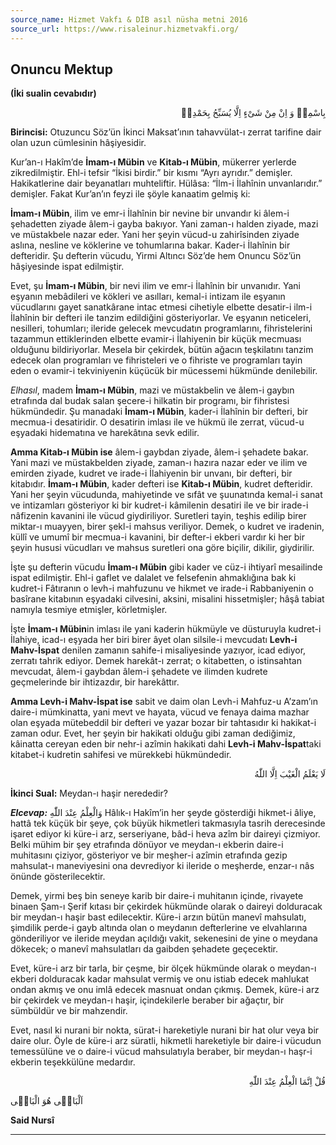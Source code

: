 ```yaml
---
source_name: Hizmet Vakfı & DİB asıl nüsha metni 2016
source_url: https://www.risaleinur.hizmetvakfi.org/
---
```

## Onuncu Mektup
**(İki sualin cevabıdır)**

<p class="arabic" dir="rtl">بِاسْمِهٖ وَ اِنْ مِنْ شَىْءٍ اِلَّا يُسَبِّحُ بِحَمْدِهٖ</p>

**Birincisi:** Otuzuncu Söz’ün İkinci Maksat’ının tahavvülat-ı zerrat tarifine dair olan uzun cümlesinin hâşiyesidir.

Kur’an-ı Hakîm’de **İmam-ı Mübin** ve **Kitab-ı Mübin**, mükerrer yerlerde zikredilmiştir. Ehl-i tefsir “İkisi birdir.” bir kısmı “Ayrı ayrıdır.” demişler. Hakikatlerine dair beyanatları muhteliftir. Hülâsa: “İlm-i İlahînin unvanlarıdır.” demişler. Fakat Kur’an’ın feyzi ile şöyle kanaatim gelmiş ki:

**İmam-ı Mübin**, ilim ve emr-i İlahînin bir nevine bir unvandır ki âlem-i şehadetten ziyade âlem-i gayba bakıyor. Yani zaman-ı halden ziyade, mazi ve müstakbele nazar eder. Yani her şeyin vücud-u zahirîsinden ziyade aslına, nesline ve köklerine ve tohumlarına bakar. Kader-i İlahînin bir defteridir. Şu defterin vücudu, Yirmi Altıncı Söz’de hem Onuncu Söz’ün hâşiyesinde ispat edilmiştir.

Evet, şu **İmam-ı Mübin**, bir nevi ilim ve emr-i İlahînin bir unvanıdır. Yani eşyanın mebâdileri ve kökleri ve asılları, kemal-i intizam ile eşyanın vücudlarını gayet sanatkârane intac etmesi cihetiyle elbette desatir-i ilm-i İlahînin bir defteri ile tanzim edildiğini gösteriyorlar. Ve eşyanın neticeleri, nesilleri, tohumları; ileride gelecek mevcudatın programlarını, fihristelerini tazammun ettiklerinden elbette evamir-i İlahiyenin bir küçük mecmuası olduğunu bildiriyorlar. Mesela bir çekirdek, bütün ağacın teşkilatını tanzim edecek olan programları ve fihristeleri ve o fihriste ve programları tayin eden o evamir-i tekviniyenin küçücük bir mücessemi hükmünde denilebilir.

*Elhasıl*, madem **İmam-ı Mübin**, mazi ve müstakbelin ve âlem-i gaybın etrafında dal budak salan şecere-i hilkatin bir programı, bir fihristesi hükmündedir. Şu manadaki **İmam-ı Mübin**, kader-i İlahînin bir defteri, bir mecmua-i desatiridir. O desatirin imlası ile ve hükmü ile zerrat, vücud-u eşyadaki hidematına ve harekâtına sevk edilir.

**Amma Kitab-ı Mübin ise** âlem-i gaybdan ziyade, âlem-i şehadete bakar. Yani mazi ve müstakbelden ziyade, zaman-ı hazıra nazar eder ve ilim ve emirden ziyade, kudret ve irade-i İlahiyenin bir unvanı, bir defteri, bir kitabıdır. **İmam-ı Mübin**, kader defteri ise **Kitab-ı Mübin**, kudret defteridir. Yani her şeyin vücudunda, mahiyetinde ve sıfât ve şuunatında kemal-i sanat ve intizamları gösteriyor ki bir kudret-i kâmilenin desatiri ile ve bir irade-i nâfizenin kavanini ile vücud giydiriliyor. Suretleri tayin, teşhis edilip birer miktar-ı muayyen, birer şekl-i mahsus veriliyor. Demek, o kudret ve iradenin, küllî ve umumî bir mecmua-i kavanini, bir defter-i ekberi vardır ki her bir şeyin hususi vücudları ve mahsus suretleri ona göre biçilir, dikilir, giydirilir.

İşte şu defterin vücudu **İmam-ı Mübin** gibi kader ve cüz-i ihtiyarî mesailinde ispat edilmiştir. Ehl-i gaflet ve dalalet ve felsefenin ahmaklığına bak ki kudret-i Fâtıranın o levh-i mahfuzunu ve hikmet ve irade-i Rabbaniyenin o basîrane kitabının eşyadaki cilvesini, aksini, misalini hissetmişler; hâşâ tabiat namıyla tesmiye etmişler, körletmişler.

İşte **İmam-ı Mübin**in imlası ile yani kaderin hükmüyle ve düsturuyla kudret-i İlahiye, icad-ı eşyada her biri birer âyet olan silsile-i mevcudatı **Levh-i Mahv-İspat** denilen zamanın sahife-i misaliyesinde yazıyor, icad ediyor, zerratı tahrik ediyor. Demek harekât-ı zerrat; o kitabetten, o istinsahtan mevcudat, âlem-i gaybdan âlem-i şehadete ve ilimden kudrete geçmelerinde bir ihtizazdır, bir harekâttır.

**Amma Levh-i Mahv-İspat ise** sabit ve daim olan Levh-i Mahfuz-u A’zam’ın daire-i mümkinatta, yani mevt ve hayata, vücud ve fenaya daima mazhar olan eşyada mütebeddil bir defteri ve yazar bozar bir tahtasıdır ki hakikat-i zaman odur. Evet, her şeyin bir hakikati olduğu gibi zaman dediğimiz, kâinatta cereyan eden bir nehr-i azîmin hakikati dahi **Levh-i Mahv-İspat**taki kitabet-i kudretin sahifesi ve mürekkebi hükmündedir.

<p class="arabic" dir="rtl">لَا يَعْلَمُ الْغَيْبَ اِلَّا اللّٰهُ</p>

**İkinci Sual:** Meydan-ı haşir nerededir?

***Elcevap:*** <span class="arabic" dir="rtl">وَالْعِلْمُ عِنْدَ اللّٰهِ</span> Hâlık-ı Hakîm’in her şeyde gösterdiği hikmet-i âliye, hattâ tek küçük bir şeye, çok büyük hikmetleri takmasıyla tasrih derecesinde işaret ediyor ki küre-i arz, serseriyane, bâd-i heva azîm bir daireyi çizmiyor. Belki mühim bir şey etrafında dönüyor ve meydan-ı ekberin daire-i muhitasını çiziyor, gösteriyor ve bir meşher-i azîmin etrafında gezip mahsulat-ı maneviyesini ona devrediyor ki ileride o meşherde, enzar-ı nâs önünde gösterilecektir.

Demek, yirmi beş bin seneye karib bir daire-i muhitanın içinde, rivayete binaen Şam-ı Şerif kıtası bir çekirdek hükmünde olarak o daireyi dolduracak bir meydan-ı haşir bast edilecektir. Küre-i arzın bütün manevî mahsulatı, şimdilik perde-i gayb altında olan o meydanın defterlerine ve elvahlarına gönderiliyor ve ileride meydan açıldığı vakit, sekenesini de yine o meydana dökecek; o manevî mahsulatları da gaibden şehadete geçecektir.

Evet, küre-i arz bir tarla, bir çeşme, bir ölçek hükmünde olarak o meydan-ı ekberi dolduracak kadar mahsulat vermiş ve onu istiab edecek mahlukat ondan akmış ve onu imlâ edecek masnuat ondan çıkmış. Demek, küre-i arz bir çekirdek ve meydan-ı haşir, içindekilerle beraber bir ağaçtır, bir sümbüldür ve bir mahzendir.

Evet, nasıl ki nurani bir nokta, sürat-i hareketiyle nurani bir hat olur veya bir daire olur. Öyle de küre-i arz süratli, hikmetli hareketiyle bir daire-i vücudun temessülüne ve o daire-i vücud mahsulatıyla beraber, bir meydan-ı haşr-i ekberin teşekkülüne medardır.

<p class="arabic" dir="rtl">قُلْ اِنَّمَا الْعِلْمُ عِنْدَ اللّٰهِ</p>

<span class="arabic" dir="rtl">اَلْبَاقٖى هُوَ الْبَاقٖى</span>

**Said Nursî**

***

